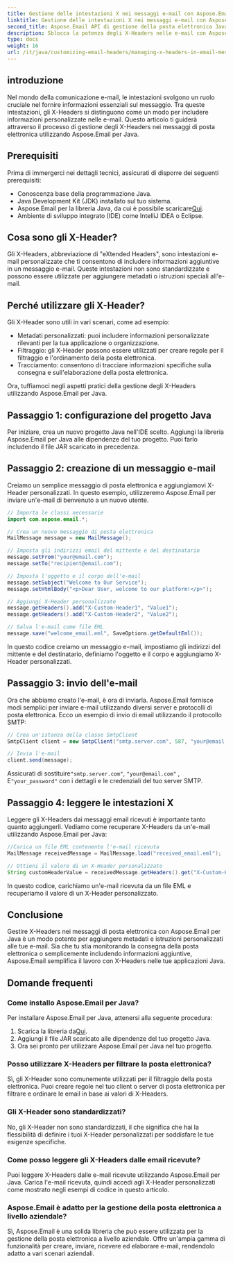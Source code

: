 ```yaml
---
title: Gestione delle intestazioni X nei messaggi e-mail con Aspose.Email
linktitle: Gestione delle intestazioni X nei messaggi e-mail con Aspose.Email
second_title: Aspose.Email API di gestione della posta elettronica Java
description: Sblocca la potenza degli X-Headers nelle e-mail con Aspose.Email per Java. Impara a gestire i metadati personalizzati e a migliorare l'elaborazione della posta elettronica.
type: docs
weight: 16
url: /it/java/customizing-email-headers/managing-x-headers-in-email-messages/
---
```


## introduzione

Nel mondo della comunicazione e-mail, le intestazioni svolgono un ruolo cruciale nel fornire informazioni essenziali sul messaggio. Tra queste intestazioni, gli X-Headers si distinguono come un modo per includere informazioni personalizzate nelle e-mail. Questo articolo ti guiderà attraverso il processo di gestione degli X-Headers nei messaggi di posta elettronica utilizzando Aspose.Email per Java.

## Prerequisiti

Prima di immergerci nei dettagli tecnici, assicurati di disporre dei seguenti prerequisiti:

- Conoscenza base della programmazione Java.
- Java Development Kit (JDK) installato sul tuo sistema.
-  Aspose.Email per la libreria Java, da cui è possibile scaricare[Qui](https://releases.aspose.com/email/java/).
- Ambiente di sviluppo integrato (IDE) come IntelliJ IDEA o Eclipse.

## Cosa sono gli X-Header?

Gli X-Headers, abbreviazione di "eXtended Headers", sono intestazioni e-mail personalizzate che ti consentono di includere informazioni aggiuntive in un messaggio e-mail. Queste intestazioni non sono standardizzate e possono essere utilizzate per aggiungere metadati o istruzioni speciali all'e-mail.

## Perché utilizzare gli X-Header?

Gli X-Header sono utili in vari scenari, come ad esempio:

- Metadati personalizzati: puoi includere informazioni personalizzate rilevanti per la tua applicazione o organizzazione.
- Filtraggio: gli X-Header possono essere utilizzati per creare regole per il filtraggio e l'ordinamento della posta elettronica.
- Tracciamento: consentono di tracciare informazioni specifiche sulla consegna e sull'elaborazione della posta elettronica.

Ora, tuffiamoci negli aspetti pratici della gestione degli X-Headers utilizzando Aspose.Email per Java.

## Passaggio 1: configurazione del progetto Java

Per iniziare, crea un nuovo progetto Java nell'IDE scelto. Aggiungi la libreria Aspose.Email per Java alle dipendenze del tuo progetto. Puoi farlo includendo il file JAR scaricato in precedenza.

## Passaggio 2: creazione di un messaggio e-mail

Creiamo un semplice messaggio di posta elettronica e aggiungiamovi X-Header personalizzati. In questo esempio, utilizzeremo Aspose.Email per inviare un'e-mail di benvenuto a un nuovo utente.

```java
// Importa le classi necessarie
import com.aspose.email.*;

// Crea un nuovo messaggio di posta elettronica
MailMessage message = new MailMessage();

// Imposta gli indirizzi email del mittente e del destinatario
message.setFrom("your@email.com");
message.setTo("recipient@email.com");

// Imposta l'oggetto e il corpo dell'e-mail
message.setSubject("Welcome to Our Service");
message.setHtmlBody("<p>Dear User, welcome to our platform!</p>");

// Aggiungi X-Header personalizzate
message.getHeaders().add("X-Custom-Header1", "Value1");
message.getHeaders().add("X-Custom-Header2", "Value2");

// Salva l'e-mail come file EML
message.save("welcome_email.eml", SaveOptions.getDefaultEml());
```

In questo codice creiamo un messaggio e-mail, impostiamo gli indirizzi del mittente e del destinatario, definiamo l'oggetto e il corpo e aggiungiamo X-Header personalizzati.

## Passaggio 3: invio dell'e-mail

Ora che abbiamo creato l'e-mail, è ora di inviarla. Aspose.Email fornisce modi semplici per inviare e-mail utilizzando diversi server e protocolli di posta elettronica. Ecco un esempio di invio di email utilizzando il protocollo SMTP:

```java
// Crea un'istanza della classe SmtpClient
SmtpClient client = new SmtpClient("smtp.server.com", 587, "your@email.com", "your_password");

// Invia l'e-mail
client.send(message);
```

 Assicurati di sostituire`"smtp.server.com"`, `"your@email.com"` , E`"your_password"` con i dettagli e le credenziali del tuo server SMTP.

## Passaggio 4: leggere le intestazioni X

Leggere gli X-Headers dai messaggi email ricevuti è importante tanto quanto aggiungerli. Vediamo come recuperare X-Headers da un'e-mail utilizzando Aspose.Email per Java:

```java
//Carica un file EML contenente l'e-mail ricevuta
MailMessage receivedMessage = MailMessage.load("received_email.eml");

// Ottieni il valore di un X-Header personalizzato
String customHeaderValue = receivedMessage.getHeaders().get("X-Custom-Header1");
```

In questo codice, carichiamo un'e-mail ricevuta da un file EML e recuperiamo il valore di un X-Header personalizzato.

## Conclusione

Gestire X-Headers nei messaggi di posta elettronica con Aspose.Email per Java è un modo potente per aggiungere metadati e istruzioni personalizzati alle tue e-mail. Sia che tu stia monitorando la consegna della posta elettronica o semplicemente includendo informazioni aggiuntive, Aspose.Email semplifica il lavoro con X-Headers nelle tue applicazioni Java.

## Domande frequenti

### Come installo Aspose.Email per Java?

Per installare Aspose.Email per Java, attenersi alla seguente procedura:
1.  Scarica la libreria da[Qui](https://releases.aspose.com/email/java/).
2. Aggiungi il file JAR scaricato alle dipendenze del tuo progetto Java.
3. Ora sei pronto per utilizzare Aspose.Email per Java nel tuo progetto.

### Posso utilizzare X-Headers per filtrare la posta elettronica?

Sì, gli X-Header sono comunemente utilizzati per il filtraggio della posta elettronica. Puoi creare regole nel tuo client o server di posta elettronica per filtrare e ordinare le email in base ai valori di X-Headers.

### Gli X-Header sono standardizzati?

No, gli X-Header non sono standardizzati, il che significa che hai la flessibilità di definire i tuoi X-Header personalizzati per soddisfare le tue esigenze specifiche.

### Come posso leggere gli X-Headers dalle email ricevute?

Puoi leggere X-Headers dalle e-mail ricevute utilizzando Aspose.Email per Java. Carica l'e-mail ricevuta, quindi accedi agli X-Header personalizzati come mostrato negli esempi di codice in questo articolo.

### Aspose.Email è adatto per la gestione della posta elettronica a livello aziendale?

Sì, Aspose.Email è una solida libreria che può essere utilizzata per la gestione della posta elettronica a livello aziendale. Offre un'ampia gamma di funzionalità per creare, inviare, ricevere ed elaborare e-mail, rendendolo adatto a vari scenari aziendali.